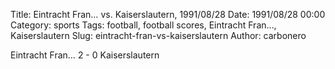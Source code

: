 Title: Eintracht Fran… vs. Kaiserslautern, 1991/08/28
Date: 1991/08/28 00:00
Category: sports
Tags: football, football scores, Eintracht Fran…, Kaiserslautern
Slug: eintracht-fran-vs-kaiserslautern
Author: carbonero


Eintracht Fran… 2 - 0 Kaiserslautern
